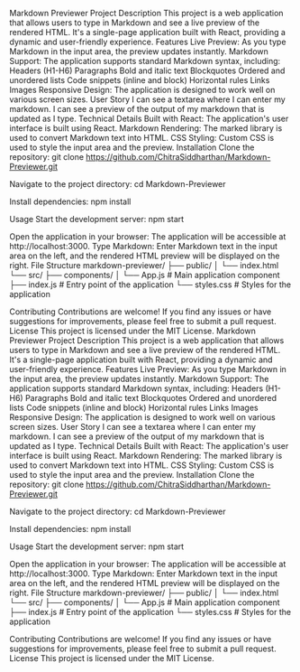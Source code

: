 Markdown Previewer
Project Description
This project is a web application that allows users to type in Markdown and see a live preview of the rendered HTML. It's a single-page application built with React, providing a dynamic and user-friendly experience.
Features
Live Preview: As you type Markdown in the input area, the preview updates instantly.
Markdown Support: The application supports standard Markdown syntax, including:
Headers (H1-H6)
Paragraphs
Bold and italic text
Blockquotes
Ordered and unordered lists
Code snippets (inline and block)
Horizontal rules
Links
Images
Responsive Design: The application is designed to work well on various screen sizes.
User Story
I can see a textarea where I can enter my markdown.
I can see a preview of the output of my markdown that is updated as I type.
Technical Details
Built with React: The application's user interface is built using React.
Markdown Rendering: The marked library is used to convert Markdown text into HTML.
CSS Styling: Custom CSS is used to style the input area and the preview.
Installation
Clone the repository:
git clone https://github.com/ChitraSiddharthan/Markdown-Previewer.git


Navigate to the project directory:
cd Markdown-Previewer


Install dependencies:
npm install


Usage
Start the development server:
npm start


Open the application in your browser:
The application will be accessible at http://localhost:3000.
Type Markdown:
Enter Markdown text in the input area on the left, and the rendered HTML preview will be displayed on the right.
File Structure
markdown-previewer/
├── public/
│   └── index.html
└── src/
    ├── components/
    │   └── App.js      # Main application component
    ├── index.js        # Entry point of the application
    └── styles.css      # Styles for the application


Contributing
Contributions are welcome! If you find any issues or have suggestions for improvements, please feel free to submit a pull request.
License
This project is licensed under the MIT License.
Markdown Previewer
Project Description
This project is a web application that allows users to type in Markdown and see a live preview of the rendered HTML. It's a single-page application built with React, providing a dynamic and user-friendly experience.
Features
Live Preview: As you type Markdown in the input area, the preview updates instantly.
Markdown Support: The application supports standard Markdown syntax, including:
Headers (H1-H6)
Paragraphs
Bold and italic text
Blockquotes
Ordered and unordered lists
Code snippets (inline and block)
Horizontal rules
Links
Images
Responsive Design: The application is designed to work well on various screen sizes.
User Story
I can see a textarea where I can enter my markdown.
I can see a preview of the output of my markdown that is updated as I type.
Technical Details
Built with React: The application's user interface is built using React.
Markdown Rendering: The marked library is used to convert Markdown text into HTML.
CSS Styling: Custom CSS is used to style the input area and the preview.
Installation
Clone the repository:
git clone https://github.com/ChitraSiddharthan/Markdown-Previewer.git


Navigate to the project directory:
cd Markdown-Previewer


Install dependencies:
npm install


Usage
Start the development server:
npm start


Open the application in your browser:
The application will be accessible at http://localhost:3000.
Type Markdown:
Enter Markdown text in the input area on the left, and the rendered HTML preview will be displayed on the right.
File Structure
markdown-previewer/
├── public/
│   └── index.html
└── src/
    ├── components/
    │   └── App.js      # Main application component
    ├── index.js        # Entry point of the application
    └── styles.css      # Styles for the application


Contributing
Contributions are welcome! If you find any issues or have suggestions for improvements, please feel free to submit a pull request.
License
This project is licensed under the MIT License.
